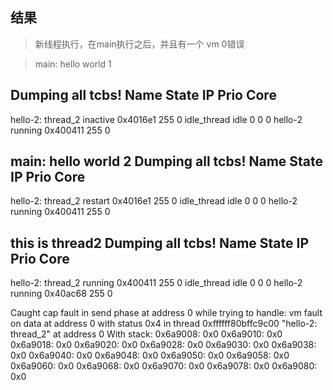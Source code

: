 ## 结果

   > 新线程执行，在main执行之后，并且有一个 vm 0错误


> 
> main: hello world 1 

Dumping all tcbs!
Name                              State          	IP                  	 Prio 	 Core
--------------------------------------------------------------------------------------
hello-2: thread_2	       inactive	 0x4016e1	          255	        0
idle_thread	                   idle	           0	                         0	           0
hello-2	                           running	 0x400411	          255	        0

main: hello world 2 
Dumping all tcbs!
Name                               	State          	IP                  	 Prio 	 Core
--------------------------------------------------------------------------------------
hello-2: thread_2	       restart    	 0x4016e1	          255	         0
idle_thread	                   idle	             0	                          0	             0
hello-2	                           running  	 0x400411	          255	          0

this is thread2
Dumping all tcbs!
Name                                    	State          	IP                 	 Prio 	 Core
--------------------------------------------------------------------------------------
hello-2: thread_2	       running    	 0x400411	          255	           0
idle_thread	                   idle	              0	                            0	               0
hello-2	                           running    	 0x40ac68	           255	          0

Caught cap fault in send phase at address 0
while trying to handle:
vm fault on data at address 0 with status 0x4
in thread 0xffffff80bffc9c00 "hello-2: thread_2" at address 0
With stack:
0x6a9008: 0x0
0x6a9010: 0x0
0x6a9018: 0x0
0x6a9020: 0x0
0x6a9028: 0x0
0x6a9030: 0x0
0x6a9038: 0x0
0x6a9040: 0x0
0x6a9048: 0x0
0x6a9050: 0x0
0x6a9058: 0x0
0x6a9060: 0x0
0x6a9068: 0x0
0x6a9070: 0x0
0x6a9078: 0x0
0x6a9080: 0x0
